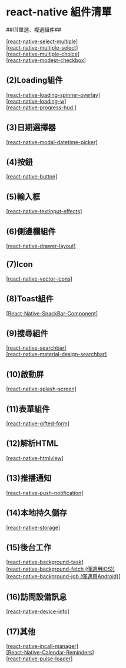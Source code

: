 # react-native 組件清單 #

##(1)單選、複選組件##


[ [react-native-select-multiple] ](https://github.com/tableflip/react-native-select-multiple) </br>
[ [react-native-multiple-select] ](https://github.com/toystars/react-native-multiple-select)</br>
[ [react-native-multiple-choice] ](https://github.com/d-a-n/react-native-multiple-choice)</br>
[ [react-native-modest-checkbox] ](https://github.com/tiaanduplessis/react-native-modest-checkbox)</br>


## (2)Loading組件 ##

[ [react-native-loading-spinner-overlay] ](https://github.com/niftylettuce/react-native-loading-spinner-overlay)</br>
[ [react-native-loading-w] ](https://github.com/wenxucheng/react-native-loading-w)</br>
[ [react-native-progress-hud ]](https://github.com/naoufal/react-native-progress-hud)</br>


## (3)日期選擇器 ##

[ [react-native-modal-datetime-picker] ](https://github.com/mmazzarolo/react-native-modal-datetime-picker)</br>


## (4)按鈕 ##

[ [react-native-button] ](https://github.com/APSL/react-native-button)</br>


## (5)輸入框 ##

[ [react-native-textinput-effects] ](https://github.com/halilb/react-native-textinput-effects)</br>


## (6)側邊欄組件 ##
[ [react-native-drawer-layout] ](https://github.com/react-native-community/react-native-drawer-layout)</br>

## (7)Icon ##
 
[ [react-native-vector-icons] ](https://github.com/oblador/react-native-vector-icons)</br>


## (8)Toast組件 ##

[ [React-Native-SnackBar-Component] ](https://github.com/SiDevesh/React-Native-SnackBar-Component)</br>


## (9)搜尋組件 ##

[ [react-native-searchbar] ](https://github.com/localz/react-native-searchbar)</br>
[ [react-native-material-design-searchbar] ](https://github.com/ananddayalan/react-native-material-design-searchbar)</br>


## (10)啟動屏 ##

[ [react-native-splash-screen] ](https://github.com/crazycodeboy/react-native-splash-screen/blob/master/README.zh.md)</br>


## (11)表單組件 ##

[ [react-native-gifted-form] ](https://github.com/FaridSafi/react-native-gifted-form)</br>


## (12)解析HTML ##

[ [react-native-htmlview] ](https://github.com/jsdf/react-native-htmlview)</br>


## (13)推播通知 ##

[ [react-native-push-notification] ](https://github.com/zo0r/react-native-push-notification)</br>


## (14)本地持久儲存 ##

[ [react-native-storage] ](https://github.com/sunnylqm/react-native-storage/blob/master/README-CHN.md)</br>


## (15)後台工作 ##

[ [react-native-background-task] ](https://www.npmjs.com/package/react-native-background-task)</br>
[ [react-native-background-fetch (僅適用iOS)] ](https://github.com/transistorsoft/react-native-background-fetch)</br>
[ [react-native-background-job (僅適用Android)] ](https://github.com/vikeri/react-native-background-job)</br>


## (16)訪問設備訊息 ##

[ [react-native-device-info] ](https://github.com/rebeccahughes/react-native-device-info)</br>


## (17)其他 ##

[ [react-native-incall-manager] ](https://github.com/zxcpoiu/react-native-incall-manager)</br>
[ [React-Native-Calendar-Reminders] ](https://github.com/wmcmahan/React-Native-Calendar-Reminders)</br>
[ [react-native-pulse-loader] ](https://github.com/mastermoo/react-native-pulse-loader)</br>
